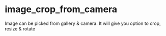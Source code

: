 # image_crop_from_camera
Image can be picked from gallery &amp; camera. It will give you option to crop, resize &amp; rotate
